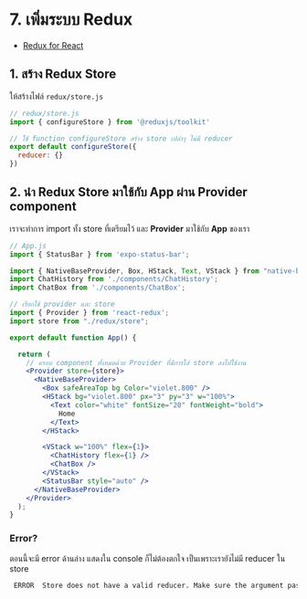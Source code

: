 
# 7. เพิ่มระบบ Redux

- [Redux for React](https://redux.js.org/basics/usage-with-react)

## 1. สร้าง Redux Store 

ให้สร้างไฟล์ `redux/store.js`

```jsx
// redux/store.js
import { configureStore } from '@reduxjs/toolkit'

// ใช้ function configureStore สร้าง store เปล่าๆ ไม่มี reducer 
export default configureStore({
  reducer: {}
})

```

## 2. นำ Redux Store มาใช้กับ App ผ่าน Provider component

เราจะทำการ import ทั้ง store ที่เตรียมไว้ และ **Provider** มาใช้กับ **App** ของเรา

```jsx
// App.js
import { StatusBar } from 'expo-status-bar';

import { NativeBaseProvider, Box, HStack, Text, VStack } from "native-base";
import ChatHistory from './components/ChatHistory';
import ChatBox from './components/ChatBox';

// เรียกใช้ provider และ store
import { Provider } from 'react-redux';
import store from "./redux/store";

export default function App() {

  return (
    // ครอบ component ทั้งหมดด้วย Provider ที่มีการใส่ store ลงไปใช้งาน
    <Provider store={store}>
      <NativeBaseProvider>
        <Box safeAreaTop bg Color="violet.800" />
        <HStack bg="violet.800" px="3" py="3" w="100%">
          <Text color="white" fontSize="20" fontWeight="bold">
            Home
          </Text>
        </HStack>

        <VStack w="100%" flex={1}>
          <ChatHistory flex={1} />
          <ChatBox />
        </VStack>
        <StatusBar style="auto" />
      </NativeBaseProvider>
    </Provider>
  );
}
```

### Error? 

ตอนนี้จะมี error ด้านล่าง แสดงใน console ก็ไม่ต้องตกใจ เป็นเพราะเรายังไม่มี reducer ใน store

```bash
 ERROR  Store does not have a valid reducer. Make sure the argument passed to combineReducers is an object whose values are reducers.
```

